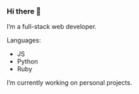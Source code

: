 ### Hi there 👋

I’m a full-stack web developer. 

Languages:
- JS
- Python
- Ruby

I’m currently working on personal projects.
